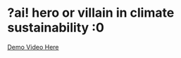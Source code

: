 # ?ai! hero or villain in climate sustainability :0

[Demo Video Here](https://youtube.com/shorts/fhudOiFdgXk)
